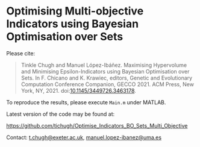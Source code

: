 # Optimising Multi-objective Indicators using Bayesian Optimisation over Sets

Please cite:

> Tinkle Chugh and Manuel López-Ibáñez. Maximising Hypervolume and Minimising
> Epsilon-Indicators using Bayesian Optimisation over Sets. In F. Chicano and
> K. Krawiec, editors, Genetic and Evolutionary Computation Conference
> Companion, GECCO 2021. ACM Press, New York, NY, 2021. 
> doi:[10.1145/3449726.3463178](https://doi.org/10.1145/3449726.3463178).

To reproduce the results, please execute `Main.m` under MATLAB.
 
Latest version of the code may be found at:

https://github.com/tichugh/Optimise_Indicators_BO_Sets_Multi_Objective

Contact: t.chugh@exeter.ac.uk, manuel.lopez-ibanez@uma.es

